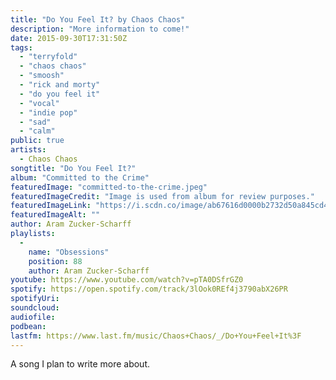 ```yaml
---
title: "Do You Feel It? by Chaos Chaos"
description: "More information to come!"
date: 2015-09-30T17:31:50Z
tags:
  - "terryfold"
  - "chaos chaos"
  - "smoosh"
  - "rick and morty"
  - "do you feel it"
  - "vocal"
  - "indie pop"
  - "sad"
  - "calm"
public: true
artists:
  - Chaos Chaos
songtitle: "Do You Feel It?"
album: "Committed to the Crime"
featuredImage: "committed-to-the-crime.jpeg"
featuredImageCredit: "Image is used from album for review purposes."
featuredImageLink: "https://i.scdn.co/image/ab67616d0000b2732d50a845cd4b8d7863320bff"
featuredImageAlt: ""
author: Aram Zucker-Scharff
playlists:
  -
    name: "Obsessions"
    position: 88
    author: Aram Zucker-Scharff
youtube: https://www.youtube.com/watch?v=pTA0DSfrGZ0
spotify: https://open.spotify.com/track/3lOok0REf4j3790abX26PR
spotifyUri: 
soundcloud:
audiofile:
podbean:
lastfm: https://www.last.fm/music/Chaos+Chaos/_/Do+You+Feel+It%3F
---
```


A song I plan to write more about.
		